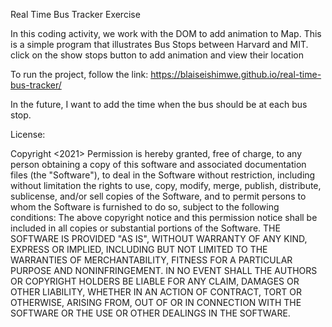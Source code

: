 Real Time Bus Tracker Exercise


In this coding activity, we work with the DOM to 
add animation to Map.
This is a simple program that illustrates Bus Stops 
between Harvard and MIT.
click on the show stops button to add animation and view their location

To run the project, follow the link: https://blaiseishimwe.github.io/real-time-bus-tracker/

In the future, I want to add the time when the bus should be 
at each bus stop.

License:

Copyright <2021> 
Permission is hereby granted, free of charge, to any person obtaining a copy of this software and associated documentation files (the "Software"), 
to deal in the Software without restriction, including without limitation the rights to use, copy, modify, merge, publish, distribute, sublicense, 
and/or sell copies of the Software, and to permit persons to whom the Software is furnished to do so, subject to the following conditions:
The above copyright notice and this permission notice shall be included in all copies or substantial portions of the Software.
THE SOFTWARE IS PROVIDED "AS IS", WITHOUT WARRANTY OF ANY KIND, EXPRESS OR IMPLIED, INCLUDING BUT NOT LIMITED TO THE WARRANTIES OF MERCHANTABILITY, 
FITNESS FOR A PARTICULAR PURPOSE AND NONINFRINGEMENT. IN NO EVENT SHALL THE AUTHORS OR COPYRIGHT HOLDERS BE LIABLE FOR ANY CLAIM, DAMAGES OR OTHER LIABILITY, 
WHETHER IN AN ACTION OF CONTRACT, TORT OR OTHERWISE, ARISING FROM, OUT OF OR IN CONNECTION WITH THE SOFTWARE OR THE USE OR OTHER DEALINGS IN THE SOFTWARE.

